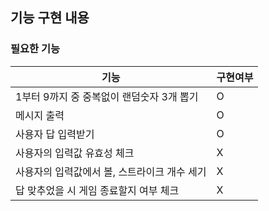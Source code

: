 ## 기능 구현 내용

### 필요한 기능

| 기능                             | 구현여부 |
|--------------------------------|------|
| 1부터 9까지 중 중복없이 랜덤숫자 3개 뽑기 | O    |
| 메시지 출력                         | O    |
| 사용자 답 입력받기                     | O    |
| 사용자의 입력값 유효성 체크                | X    |
| 사용자의 입력값에서 볼, 스트라이크 개수 세기      | X    |
| 답 맞추었을 시 게임 종료할지 여부 체크         | X    |